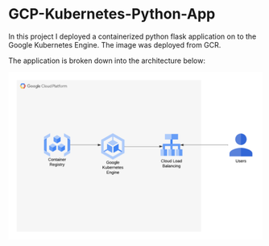 # GCP-Kubernetes-Python-App
In this project I deployed a containerized python flask application on to the Google Kubernetes Engine. The image was deployed from GCR.

The application is broken down into the architecture below:

![kubernetespython](https://github.com/rjones18/Images/blob/main/Copy%20of%20GCP%20retail%20recommendation%20engines.png)
